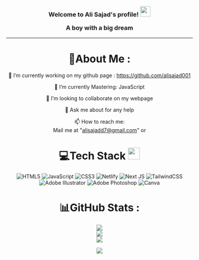 <h3 align="center">
  Welcome to Ali Sajad's profile!
  <img src="https://media.giphy.com/media/hvRJCLFzcasrR4ia7z/giphy.gif" width="28">
  <p>A boy with a big dream</p>
</h3>

---
<div align="center">
  
# 💫About Me :
🔭 I’m currently working on my github page : https://github.com/alisajad001
  
🌱 I’m currently Mastering: JavaScript

  👯 I’m looking to collaborate on my webpage


  💬 Ask me about for any help

  📫 How to reach me:  
  Mail me at "alisajadd7@gmail.com" or 



# 💻Tech Stack <img src = "https://media2.giphy.com/media/QssGEmpkyEOhBCb7e1/giphy.gif?cid=ecf05e47a0n3gi1bfqntqmob8g9aid1oyj2wr3ds3mg700bl&rid=giphy.gif" width = 32px> 
![HTML5](https://img.shields.io/badge/html5-%23E34F26.svg?style=for-the-badge&logo=html5&logoColor=white) ![JavaScript](https://img.shields.io/badge/javascript-%23323330.svg?style=for-the-badge&logo=javascript&logoColor=%23F7DF1E) ![CSS3](https://img.shields.io/badge/css3-%231572B6.svg?style=for-the-badge&logo=css3&logoColor=white)  ![Netlify](https://img.shields.io/badge/netlify-%23000000.svg?style=for-the-badge&logo=netlify&logoColor=#00C7B7)    ![Next JS](https://img.shields.io/badge/Next-black?style=for-the-badge&logo=next.js&logoColor=white)   ![TailwindCSS](https://img.shields.io/badge/tailwindcss-%2338B2AC.svg?style=for-the-badge&logo=tailwind-css&logoColor=white)   ![Adobe Illustrator](https://img.shields.io/badge/adobeillustrator-%23FF9A00.svg?style=for-the-badge&logo=adobeillustrator&logoColor=white) ![Adobe Photoshop](https://img.shields.io/badge/adobephotoshop-%2331A8FF.svg?style=for-the-badge&logo=adobephotoshop&logoColor=white) ![Canva](https://img.shields.io/badge/Canva-%2300C4CC.svg?style=for-the-badge&logo=Canva&logoColor=white) 
# 📊GitHub Stats :
![](https://github-readme-stats.vercel.app/api?username=alisajad001&theme=radical&hide_border=false&include_all_commits=false&count_private=false)<br/>
![](https://github-readme-streak-stats.herokuapp.com/?user=alisajad001&theme=radical&hide_border=false)<br/>
![](https://github-readme-stats.vercel.app/api/top-langs/?username=alisajad001&theme=radical&hide_border=false&include_all_commits=false&count_private=false&layout=compact)

![](https://komarev.com/ghpvc/?username=alisajad001&label=Visitors+Count&color=green)
</div>
